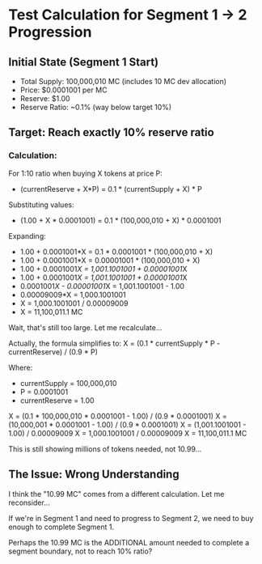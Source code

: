 # Test Calculation for Segment 1 → 2 Progression

## Initial State (Segment 1 Start)
- Total Supply: 100,000,010 MC (includes 10 MC dev allocation)
- Price: $0.0001001 per MC
- Reserve: $1.00
- Reserve Ratio: ~0.1% (way below target 10%)

## Target: Reach exactly 10% reserve ratio

### Calculation:
For 1:10 ratio when buying X tokens at price P:
- (currentReserve + X*P) = 0.1 * (currentSupply + X) * P

Substituting values:
- (1.00 + X * 0.0001001) = 0.1 * (100,000,010 + X) * 0.0001001

Expanding:
- 1.00 + 0.0001001*X = 0.1 * 0.0001001 * (100,000,010 + X)
- 1.00 + 0.0001001*X = 0.00001001 * (100,000,010 + X)
- 1.00 + 0.0001001*X = 1,001.1001001 + 0.00001001*X
- 1.00 + 0.0001001*X = 1,001.1001001 + 0.00001001*X
- 0.0001001*X - 0.00001001*X = 1,001.1001001 - 1.00
- 0.00009009*X = 1,000.1001001
- X = 1,000.1001001 / 0.00009009
- X = 11,100,011.1 MC

Wait, that's still too large. Let me recalculate...

Actually, the formula simplifies to:
X = (0.1 * currentSupply * P - currentReserve) / (0.9 * P)

Where:
- currentSupply = 100,000,010
- P = 0.0001001
- currentReserve = 1.00

X = (0.1 * 100,000,010 * 0.0001001 - 1.00) / (0.9 * 0.0001001)
X = (10,000,001 * 0.0001001 - 1.00) / (0.9 * 0.0001001)
X = (1,001.1001001 - 1.00) / 0.00009009
X = 1,000.1001001 / 0.00009009
X = 11,100,011.1 MC

This is still showing millions of tokens needed, not 10.99...

## The Issue: Wrong Understanding

I think the "10.99 MC" comes from a different calculation. Let me reconsider...

If we're in Segment 1 and need to progress to Segment 2, we need to buy enough to complete Segment 1.

Perhaps the 10.99 MC is the ADDITIONAL amount needed to complete a segment boundary, not to reach 10% ratio?